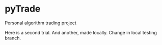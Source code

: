 # pyTrade
Personal algorithm trading project

Here is a second trial. And another, made locally. Change in local testing branch.
